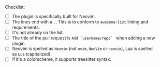 Checklist:

- [ ] The plugin is specifically built for Neovim.
- [ ] The lines end with a `.`. This is to conform to `awesome-list` linting and requirements.
- [ ] It's not already on the list.
- [ ] The title of the pull request is ```Add `username/repo` ``` when adding a new plugin.
- [ ] Neovim is spelled as `Neovim` (not `nvim`, `NeoVim` or `neovim`), Lua is spelled as `Lua` (capitalized).
- [ ] If it's a colorscheme, it supports treesitter syntax.
